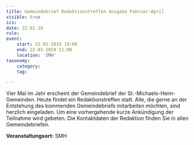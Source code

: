```yaml
---
title: Gemeindebrief Redaktionstreffen Ausgabe Februar-April
visible: true
ics: 
date: 22-01-19
rule: 
event:
	start: 22-01-2019 19:00
	end: 22-01-2019 21:00
	location: 'SMH'
taxonomy:
	category: 
	tag: 

---
```

Vier Mal im Jahr erscheint der Gemeindebrief der St.-Michaels-Heim-Gemeinden. Heute findet ein Redaktionstreffen statt. Alle, die gerne an der Entstehung des kommenden Gemeindebriefs mitarbeiten möchten, sind herzlich eingeladen. Um eine vorhergehende kurze Ankündigung der Teilnahme wird gebeten. Die Kontaktdaten der Redaktion finden Sie in allen Gemeindebriefen.


**Veranstaltungsort:** SMH

